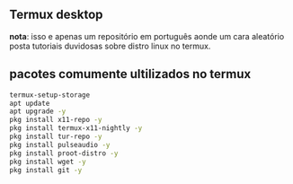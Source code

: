 ## Termux desktop
**nota**: isso e apenas um repositório em português aonde um cara aleatório posta tutoriais duvidosas sobre distro linux no termux.
## pacotes comumente ultilizados no termux
```sh
termux-setup-storage
apt update
apt upgrade -y
pkg install x11-repo -y
pkg install termux-x11-nightly -y
pkg install tur-repo -y
pkg install pulseaudio -y
pkg install proot-distro -y
pkg install wget -y
pkg install git -y
```
